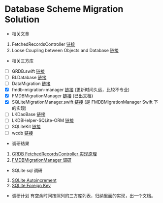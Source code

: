 # Database Scheme Migration Solution
* 相关文章
1. FetchedRecordsController [链接](https://medium.com/@gwendal.roue/grdb-stories-1da44bdb53ab)
2. Loose Coupling between Objects and Database [链接](https://medium.com/@gwendal.roue/grdb-stories-9bfcfb8b6a88)

* 相关三方库
- [ ] GRDB.swift [链接](https://github.com/groue/GRDB.swift)
- [ ] BLDatabase [链接](https://github.com/hrt941009/BLDatabase)
- [ ] DataMigration [链接](https://github.com/KirstenDunst/DataMigration)
- [x] fmdb-migration-manager [链接](https://github.com/mocra/fmdb-migration-manager)  (更新时间久远，比较不专业)
- [x] FMDBMigrationManager [链接](https://github.com/layerhq/FMDBMigrationManager)  (已出文档)
- [x] SQLiteMigrationManager.swift [链接](https://github.com/garriguv/SQLiteMigrationManager.swift)  (是 FMDBMigrationManager Swift 下的实现)
- [ ] LKDaoBase [链接](https://github.com/li6185377/LKDaoBase)
- [ ] LKDBHelper-SQLite-ORM [链接](https://github.com/li6185377/LKDBHelper-SQLite-ORM)
- [ ] SQLiteKit [链接](https://github.com/alaborie/SQLiteKit)
- [ ] wcdb [链接](https://github.com/Tencent/wcdb)

* 调研结果
1. [GRDB FetchedRecordsController 实现原理](https://github.com/Andy1994/DatabaseSchemeMigrationSolution/blob/master/GRDB%20FetchedRecordsController%20%E5%AE%9E%E7%8E%B0%E5%8E%9F%E7%90%86.md)
2. [FMDBMigrationManager 调研](https://github.com/Andy1994/DatabaseSchemeMigrationSolution/blob/master/FMDBMigrationManager%20%E8%B0%83%E7%A0%94.md)

* SQLite sql 调研
1. [SQLite Autoincrement](https://github.com/Andy1994/DatabaseSchemeMigrationSolution/blob/master/SQLite%20Autoincrement.md)
2. [SQLite Foreign Key](https://github.com/Andy1994/DatabaseSchemeMigrationSolution/blob/master/SQLite%20Foreign%20Key.md)

* 调研计划
有空余时间按照列的三方库列表，归纳里面的实现，出一个文档。
